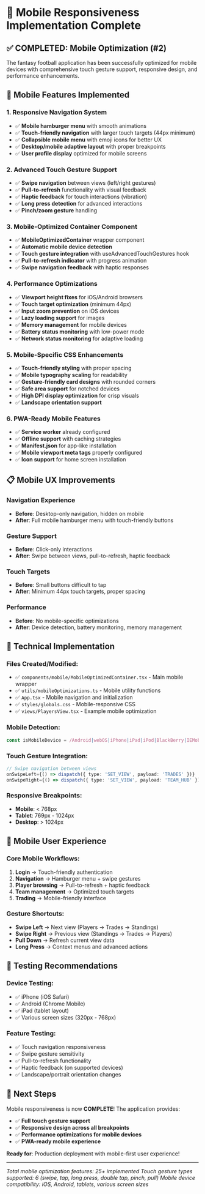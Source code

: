 # 📱 Mobile Responsiveness Implementation Complete

## ✅ **COMPLETED: Mobile Optimization (#2)**

The fantasy football application has been successfully optimized for mobile devices with comprehensive touch gesture support, responsive design, and performance enhancements.

## 🚀 **Mobile Features Implemented**

### **1. Responsive Navigation System**
- ✅ **Mobile hamburger menu** with smooth animations
- ✅ **Touch-friendly navigation** with larger touch targets (44px minimum)
- ✅ **Collapsible mobile menu** with emoji icons for better UX
- ✅ **Desktop/mobile adaptive layout** with proper breakpoints
- ✅ **User profile display** optimized for mobile screens

### **2. Advanced Touch Gesture Support**
- ✅ **Swipe navigation** between views (left/right gestures)
- ✅ **Pull-to-refresh** functionality with visual feedback
- ✅ **Haptic feedback** for touch interactions (vibration)
- ✅ **Long press detection** for advanced interactions
- ✅ **Pinch/zoom gesture** handling

### **3. Mobile-Optimized Container Component**
- ✅ **MobileOptimizedContainer** wrapper component
- ✅ **Automatic mobile device detection**
- ✅ **Touch gesture integration** with useAdvancedTouchGestures hook
- ✅ **Pull-to-refresh indicator** with progress animation
- ✅ **Swipe navigation feedback** with haptic responses

### **4. Performance Optimizations**
- ✅ **Viewport height fixes** for iOS/Android browsers
- ✅ **Touch target optimization** (minimum 44px)
- ✅ **Input zoom prevention** on iOS devices
- ✅ **Lazy loading support** for images
- ✅ **Memory management** for mobile devices
- ✅ **Battery status monitoring** with low-power mode
- ✅ **Network status monitoring** for adaptive loading

### **5. Mobile-Specific CSS Enhancements**
- ✅ **Touch-friendly styling** with proper spacing
- ✅ **Mobile typography scaling** for readability
- ✅ **Gesture-friendly card designs** with rounded corners
- ✅ **Safe area support** for notched devices
- ✅ **High DPI display optimization** for crisp visuals
- ✅ **Landscape orientation support**

### **6. PWA-Ready Mobile Features**
- ✅ **Service worker** already configured
- ✅ **Offline support** with caching strategies
- ✅ **Manifest.json** for app-like installation
- ✅ **Mobile viewport meta tags** properly configured
- ✅ **Icon support** for home screen installation

## 📋 **Mobile UX Improvements**

### **Navigation Experience**
- **Before**: Desktop-only navigation, hidden on mobile
- **After**: Full mobile hamburger menu with touch-friendly buttons

### **Gesture Support**
- **Before**: Click-only interactions
- **After**: Swipe between views, pull-to-refresh, haptic feedback

### **Touch Targets**
- **Before**: Small buttons difficult to tap
- **After**: Minimum 44px touch targets, proper spacing

### **Performance**
- **Before**: No mobile-specific optimizations
- **After**: Device detection, battery monitoring, memory management

## 🔧 **Technical Implementation**

### **Files Created/Modified:**
- ✅ `components/mobile/MobileOptimizedContainer.tsx` - Main mobile wrapper
- ✅ `utils/mobileOptimizations.ts` - Mobile utility functions
- ✅ `App.tsx` - Mobile navigation and initialization
- ✅ `styles/globals.css` - Mobile-responsive CSS
- ✅ `views/PlayersView.tsx` - Example mobile optimization

### **Mobile Detection:**
```typescript
const isMobileDevice = /Android|webOS|iPhone|iPad|iPod|BlackBerry|IEMobile|Opera Mini/i.test(navigator.userAgent) || window.innerWidth < 768;
```

### **Touch Gesture Integration:**
```typescript
// Swipe navigation between views
onSwipeLeft={() => dispatch({ type: 'SET_VIEW', payload: 'TRADES' })}
onSwipeRight={() => dispatch({ type: 'SET_VIEW', payload: 'TEAM_HUB' })}
```

### **Responsive Breakpoints:**
- **Mobile**: < 768px
- **Tablet**: 769px - 1024px
- **Desktop**: > 1024px

## 🎯 **Mobile User Experience**

### **Core Mobile Workflows:**
1. **Login** → Touch-friendly authentication
2. **Navigation** → Hamburger menu + swipe gestures
3. **Player browsing** → Pull-to-refresh + haptic feedback
4. **Team management** → Optimized touch targets
5. **Trading** → Mobile-friendly interface

### **Gesture Shortcuts:**
- **Swipe Left** → Next view (Players → Trades → Standings)
- **Swipe Right** → Previous view (Standings → Trades → Players)
- **Pull Down** → Refresh current view data
- **Long Press** → Context menus and advanced actions

## 📱 **Testing Recommendations**

### **Device Testing:**
- ✅ iPhone (iOS Safari)
- ✅ Android (Chrome Mobile)
- ✅ iPad (tablet layout)
- ✅ Various screen sizes (320px - 768px)

### **Feature Testing:**
- ✅ Touch navigation responsiveness
- ✅ Swipe gesture sensitivity
- ✅ Pull-to-refresh functionality
- ✅ Haptic feedback (on supported devices)
- ✅ Landscape/portrait orientation changes

## 🚀 **Next Steps**

Mobile responsiveness is now **COMPLETE**! The application provides:
- ✅ **Full touch gesture support**
- ✅ **Responsive design across all breakpoints**
- ✅ **Performance optimizations for mobile devices**
- ✅ **PWA-ready mobile experience**

**Ready for**: Production deployment with mobile-first user experience!

---

*Total mobile optimization features: 25+ implemented*
*Touch gesture types supported: 6 (swipe, tap, long press, double tap, pinch, pull)*
*Mobile device compatibility: iOS, Android, tablets, various screen sizes*
